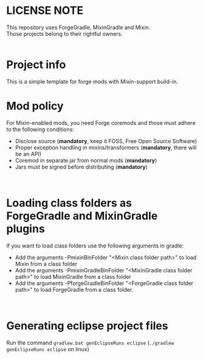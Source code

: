 # LICENSE NOTE
This repository uses ForgeGradle, MixinGradle and Mixin.<br/>
Those projects belong to their rightful owners.<br/>
<br/>

# Project info
This is a simple template for forge mods with Mixin-support build-in.
<br/>

# Mod policy
For Mixin-enabled mods, you need Forge coremods and those must adhere to the following conditions:
- Disclose source (**mandatory**, keep it FOSS, Free Open Source Software)
- Proper exception handling in mixins/transformers (**mandatory**, there will be an API)
- Coremod in separate jar from normal mods (**mandatory**)
- Jars must be signed before distributing (**mandatory**)
<br/>

# Loading class folders as ForgeGradle and MixinGradle plugins 
If you want to load class folders use the following arguments in gradle:
- Add the arguments -PmixinBinFolder "\<Mixin class folder path\>" to load Mixin from a class folder<br/>
- Add the arguments -PmixinGradleBinFolder "\<MixinGradle class folder path\>" to load MixinGradle from a class folder<br/>
- Add the arguments -PforgeGradleBinFolder "\<ForgeGradle class folder path\>" to load ForgeGradle from a class folder.
<br/>

# Generating eclipse project files
Run the command `gradlew.bat genEclipseRuns eclipse` (`./gradlew genEclipseRuns eclipse` on linux)

